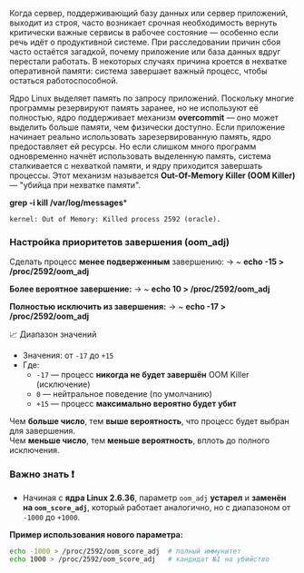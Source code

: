 Когда сервер, поддерживающий базу данных или сервер приложений, выходит из строя, часто возникает срочная необходимость вернуть критически важные сервисы в рабочее состояние — особенно если речь идёт о продуктивной системе. При расследовании причин сбоя часто остаётся загадкой, почему приложение или база данных вдруг перестали работать. В некоторых случаях причина кроется в нехватке оперативной памяти: система завершает важный процесс, чтобы остаться работоспособной.

Ядро Linux выделяет память по запросу приложений. Поскольку многие программы резервируют память заранее, но не используют её полностью, ядро поддерживает механизм **overcommit** — оно может выделить больше памяти, чем физически доступно. Если приложение начинает реально использовать зарезервированную память, ядро предоставляет ей ресурсы. Но если слишком много программ одновременно начнёт использовать выделенную память, система сталкивается с нехваткой памяти, и ядру приходится завершать процессы. Этот механизм называется **Out-Of-Memory Killer (OOM Killer)** — "убийца при нехватке памяти".

**grep -i kill /var/log/messages***
```
kernel: Out of Memory: Killed process 2592 (oracle).
```


### Настройка приоритетов завершения (oom_adj)
Сделать процесс **менее подверженным** завершению:
-> ~ **echo -15 > /proc/2592/oom_adj**

**Более вероятное завершение:**
-> ~ **echo 10 > /proc/2592/oom_adj**

**Полностью исключить из завершения:**
-> ~ **echo -17 > /proc/2592/oom_adj**

📈 Диапазон значений
- Значения: от `-17` до `+15`
- Где:
    - `-17` — процесс **никогда не будет завершён** OOM Killer (исключение)
    - `0` — нейтральное поведение (по умолчанию)
    - `+15` — процесс **максимально вероятно будет убит**

Чем **больше число**, тем **выше вероятность**, что процесс будет выбран для завершения.  
Чем **меньше число**, тем **меньше вероятность**, вплоть до полного исключения.

### **Важно знать ❗**
- Начиная с **ядра Linux 2.6.36**, параметр `oom_adj` **устарел** и **заменён на `oom_score_adj`**, который работает аналогично, но с диапазоном от `-1000` до `+1000`.
  
**Пример использования нового параметра:**
```bash
echo -1000 > /proc/2592/oom_score_adj  # полный иммунитет
echo 1000 > /proc/2592/oom_score_adj   # кандидат №1 на убийство
```